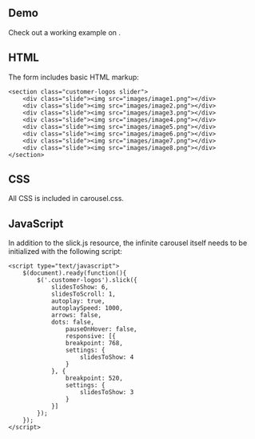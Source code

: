 
## Demo

Check out a working example on .

## HTML

The form includes basic HTML markup:
```
<section class="customer-logos slider">
	<div class="slide"><img src="images/image1.png"></div>
	<div class="slide"><img src="images/image2.png"></div>
	<div class="slide"><img src="images/image3.png"></div>
	<div class="slide"><img src="images/image4.png"></div>
	<div class="slide"><img src="images/image5.png"></div>
	<div class="slide"><img src="images/image6.png"></div>
	<div class="slide"><img src="images/image7.png"></div>
	<div class="slide"><img src="images/image8.png"></div>
</section>
```

## CSS

All CSS is included in carousel.css.

## JavaScript

In addition to the slick.js resource, the infinite carousel itself needs to be initialized with the following script:
```
<script type="text/javascript">
	$(document).ready(function(){
		$('.customer-logos').slick({
			slidesToShow: 6,
			slidesToScroll: 1,
			autoplay: true,
			autoplaySpeed: 1000,
			arrows: false,
			dots: false,
				pauseOnHover: false,
				responsive: [{
				breakpoint: 768,
				settings: {
					slidesToShow: 4
				}
			}, {
				breakpoint: 520,
				settings: {
					slidesToShow: 3
				}
			}]
		});
	});
</script>
```

